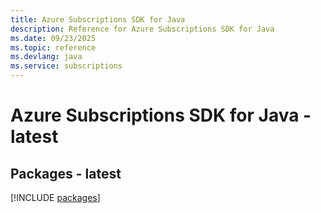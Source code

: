 ```yaml
---
title: Azure Subscriptions SDK for Java
description: Reference for Azure Subscriptions SDK for Java
ms.date: 09/23/2025
ms.topic: reference
ms.devlang: java
ms.service: subscriptions
---
```

# Azure Subscriptions SDK for Java - latest
## Packages - latest
[!INCLUDE [packages](subscriptions-index.md)]
